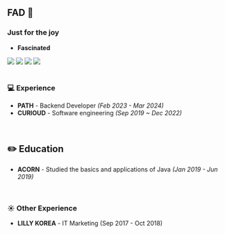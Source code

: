 
## FAD 👋


### Just for the joy
 - **Fascinated**
<div align=left>
    <img src="https://img.shields.io/badge/Java-007396.svg?&style=for-the-badge&logo=OpenJDK&logoColor=white">
    <img src="https://img.shields.io/badge/Kotlin-7F52FF?style=for-the-badge&logo=Kotlin&logoColor=white">
    <img src="https://img.shields.io/badge/AWS-232F3E?style=for-the-badge&logo=amazonwebservices&logoColor=white">
    <img src="https://img.shields.io/badge/OpenAI-412991?style=for-the-badge&logo=OpenAI&logoColor=white">
 </div>


<br/>

### 💻 Experience
 - **PATH** - Backend Developer *(Feb 2023 - Mar 2024)*
 - **CURIOUD** - Software engineering *(Sep 2019 ~ Dec 2022)*

<br/>

## ✏️ Education
 - **ACORN** - Studied the basics and applications of Java *(Jan 2019 - Jun 2019)*

<br/>

### ☀️ Other Experience
 - **LILLY KOREA** - IT Marketing (Sep 2017 - Oct 2018)
